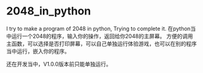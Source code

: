 # 2048_in_python
I try to make a program of 2048 in python, Trying to complete it.
在python当中运行一个2048的程序，输入你的操作，返回给你2048的主屏幕。
方便的调用主函数，可以选择是否打印屏幕，可以自己单独运行体验游戏，也可以在别的程序当中运行，嵌入你的程序。

还在开发当中，V1.0.0版本前只能单独运行。
